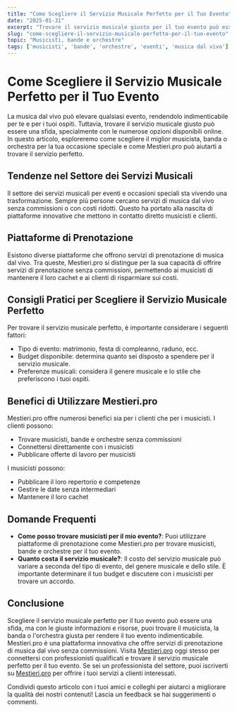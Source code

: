 ```yaml
---
title: "Come Scegliere il Servizio Musicale Perfetto per il Tuo Evento"
date: "2025-01-31"
excerpt: "Trovare il servizio musicale giusto per il tuo evento può essere una sfida. Scopri come scegliere il miglior musicista, banda o orchestra per la tua occasione speciale e come Mestieri.pro può aiutarti."
slug: "come-scegliere-il-servizio-musicale-perfetto-per-il-tuo-evento"
topic: "Musicisti, bande e orchestre"
tags: ['musicisti', 'bande', 'orchestre', 'eventi', 'musica dal vivo']
---
```

# Come Scegliere il Servizio Musicale Perfetto per il Tuo Evento

La musica dal vivo può elevare qualsiasi evento, rendendolo indimenticabile per te e per i tuoi ospiti. Tuttavia, trovare il servizio musicale giusto può essere una sfida, specialmente con le numerose opzioni disponibili online. In questo articolo, esploreremo come scegliere il miglior musicista, banda o orchestra per la tua occasione speciale e come Mestieri.pro può aiutarti a trovare il servizio perfetto.

## Tendenze nel Settore dei Servizi Musicali

Il settore dei servizi musicali per eventi e occasioni speciali sta vivendo una trasformazione. Sempre più persone cercano servizi di musica dal vivo senza commissioni o con costi ridotti. Questo ha portato alla nascita di piattaforme innovative che mettono in contatto diretto musicisti e clienti.

## Piattaforme di Prenotazione

Esistono diverse piattaforme che offrono servizi di prenotazione di musica dal vivo. Tra queste, Mestieri.pro si distingue per la sua capacità di offrire servizi di prenotazione senza commissioni, permettendo ai musicisti di mantenere il loro cachet e ai clienti di risparmiare sui costi.

## Consigli Pratici per Scegliere il Servizio Musicale Perfetto

Per trovare il servizio musicale perfetto, è importante considerare i seguenti fattori:

* Tipo di evento: matrimonio, festa di compleanno, raduno, ecc.
* Budget disponibile: determina quanto sei disposto a spendere per il servizio musicale.
* Preferenze musicali: considera il genere musicale e lo stile che preferiscono i tuoi ospiti.

## Benefici di Utilizzare Mestieri.pro

Mestieri.pro offre numerosi benefici sia per i clienti che per i musicisti. I clienti possono:

* Trovare musicisti, bande e orchestre senza commissioni
* Connettersi direttamente con i musicisti
* Pubblicare offerte di lavoro per musicisti

I musicisti possono:

* Pubblicare il loro repertorio e competenze
* Gestire le date senza intermediari
* Mantenere il loro cachet

## Domande Frequenti

* **Come posso trovare musicisti per il mio evento?**: Puoi utilizzare piattaforme di prenotazione come Mestieri.pro per trovare musicisti, bande e orchestre per il tuo evento.
* **Quanto costa il servizio musicale?**: Il costo del servizio musicale può variare a seconda del tipo di evento, del genere musicale e dello stile. È importante determinare il tuo budget e discutere con i musicisti per trovare un accordo.

## Conclusione

Scegliere il servizio musicale perfetto per il tuo evento può essere una sfida, ma con le giuste informazioni e risorse, puoi trovare il musicista, la banda o l'orchestra giusta per rendere il tuo evento indimenticabile. Mestieri.pro è una piattaforma innovativa che offre servizi di prenotazione di musica dal vivo senza commissioni. Visita [Mestieri.pro](https://mestieri.pro/info) oggi stesso per connettersi con professionisti qualificati e trovare il servizio musicale perfetto per il tuo evento. Se sei un professionista del settore, puoi iscriverti su [Mestieri.pro](https://mestieri.pro/info) per offrire i tuoi servizi a clienti interessati.

Condividi questo articolo con i tuoi amici e colleghi per aiutarci a migliorare la qualità dei nostri contenuti! Lascia un feedback se hai suggerimenti o commenti.